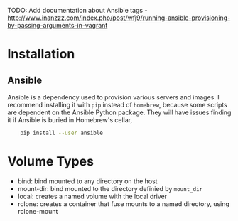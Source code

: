TODO: Add documentation about Ansible tags - http://www.inanzzz.com/index.php/post/wfj9/running-ansible-provisioning-by-passing-arguments-in-vagrant

# Installation

## Ansible
Ansible is a dependency used to provision various servers and images. I
recommend installing it with `pip` instead of `homebrew`, because some scripts
are dependent on the Ansible Python package. They will have issues finding it if Ansible is buried in Homebrew's cellar,

```sh
    pip install --user ansible
```

# Volume Types
* bind: bind mounted to any directory on the host
* mount-dir: bind mounted to the directory definied by `mount_dir`
* local: creates a named volume with the local driver
* rclone: creates a container that fuse mounts to a named directory, using rclone-mount
